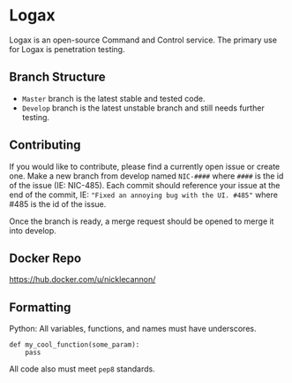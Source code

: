 # Logax

Logax is an open-source Command and Control service. The primary use for Logax is penetration testing.

## Branch Structure

- `Master` branch is the latest stable and tested code.
- `Develop` branch is the latest unstable branch and still needs further testing.

## Contributing

If you would like to contribute, please find a currently open issue or create one. Make a new branch from develop named `NIC-####` where `####` is the id of the issue (IE: NIC-485). Each commit should reference your issue at the end of the commit, IE: `"Fixed an annoying bug with the UI. #485"` where #485 is the id of the issue.

Once the branch is ready, a merge request should be opened to merge it into develop.

## Docker Repo

https://hub.docker.com/u/nicklecannon/

## Formatting

Python: All variables, functions, and names must have underscores.

```
def my_cool_function(some_param):
    pass
```

All code also must meet `pep8` standards.
